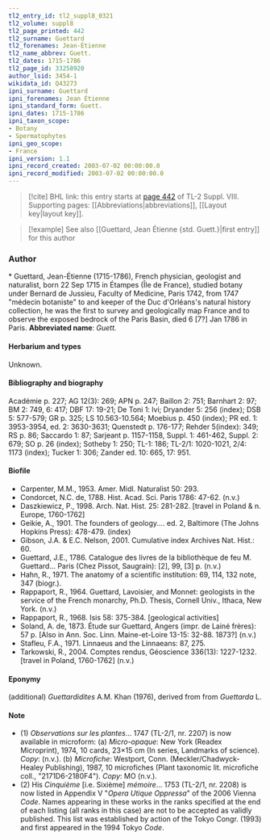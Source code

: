 ```yaml
---
tl2_entry_id: tl2_suppl8_0321
tl2_volume: suppl8
tl2_page_printed: 442
tl2_surname: Guettard
tl2_forenames: Jean-Étienne
tl2_name_abbrev: Guett.
tl2_dates: 1715-1786
tl2_page_id: 33258920
author_lsid: 3454-1
wikidata_id: Q43273
ipni_surname: Guettard
ipni_forenames: Jean Étienne
ipni_standard_form: Guett.
ipni_dates: 1715-1786
ipni_taxon_scope: 
- Botany
- Spermatophytes
ipni_geo_scope: 
- France
ipni_version: 1.1
ipni_record_created: 2003-07-02 00:00:00.0
ipni_record_modified: 2003-07-02 00:00:00.0
---
```



> [!cite] BHL link: this entry starts at [page 442](https://www.biodiversitylibrary.org/page/33258920) of TL-2 Suppl. VIII.
> Supporting pages: [[Abbreviations|abbreviations]], [[Layout key|layout key]].

> [!example] See also [[Guettard, Jean Étienne {std. Guett.}|first entry]] for this author

### Author

\* Guettard, Jean-Étienne (1715-1786), French physician, geologist and naturalist, born 22 Sep 1715 in Étampes (Île de France), studied botany under Bernard de Jussieu, Faculty of Medicine, Paris 1742, from 1747 "médecin botaniste" to and keeper of the Duc d'Orléans's natural history collection, he was the first to survey and geologically map France and to observe the exposed bedrock of the Paris Basin, died 6 \[7?\] Jan 1786 in Paris. 
**Abbreviated name**: *Guett.*

#### Herbarium and types

Unknown.

#### Bibliography and biography

Académie p. 227; AG 12(3): 269; APN p. 247; Baillon 2: 751; Barnhart 2: 97; BM 2: 749, 6: 417; DBF 17: 19-21; De Toni 1: lvi; Dryander 5: 256 (index); DSB 5: 577-579; GR p. 325; LS 10.563-10.564; Moebius p. 450 (index); PR ed. 1: 3953-3954, ed. 2: 3630-3631; Quenstedt p. 176-177; Rehder 5(index): 349; RS p. 86; Saccardo 1: 87; Sarjeant p. 1157-1158, Suppl. 1: 461-462, Suppl. 2: 679; SO p. 26 (index); Sotheby 1: 250; TL-1: 186; TL-2/1: 1020-1021, 2/4: 1173 (index); Tucker 1: 306; Zander ed. 10: 665, 17: 951.

#### Biofile

- Carpenter, M.M., 1953. Amer. Midl. Naturalist 50: 293.
- Condorcet, N.C. de, 1788. Hist. Acad. Sci. Paris 1786: 47-62. (n.v.)
- Daszkiewicz, P., 1998. Arch. Nat. Hist. 25: 281-282. \[travel in Poland & n. Europe, 1760-1762\]
- Geikie, A., 1901. The founders of geology.... ed. 2, Baltimore (The Johns Hopkins Press): 478-479. (index)
- Gibson, J.A. & E.C. Nelson, 2001. Cumulative index Archives Nat. Hist.: 60.
- Guettard, J.E., 1786. Catalogue des livres de la bibliothèque de feu M. Guettard... Paris (Chez Pissot, Saugrain): \[2\], 99, \[3\] p. (n.v.)
- Hahn, R., 1971. The anatomy of a scientific institution: 69, 114, 132 note, 347 (biogr.).
- Rappaport, R., 1964. Guettard, Lavoisier, and Monnet: geologists in the service of the French monarchy, Ph.D. Thesis, Cornell Univ., Ithaca, New York. (n.v.)
- Rappaport, R., 1968. Isis 58: 375-384. \[geological activities\]
- Soland, A. de, 1873. Étude sur Guettard, Angers (impr. de Lainé frères): 57 p. \[Also in Ann. Soc. Linn. Maine-et-Loire 13-15: 32-88. 1873?\] (n.v.)
- Stafleu, F.A., 1971. Linnaeus and the Linnaeans: 87, 275.
- Tarkowski, R., 2004. Comptes rendus, Géoscience 336(13): 1227-1232. \[travel in Poland, 1760-1762\] (n.v.)

#### Eponymy

(additional) *Guettardidites* A.M. Khan (1976), derived from from *Guettarda* L.

#### Note

- (1) *Observations sur les plantes*... 1747 (TL-2/1, nr. 2207) is now available in microform:
(a) *Micro-opaque*: New York (Readex Microprint), 1974, 10 cards, 23×15 cm (In series, Landmarks of science). *Copy*: (n.v.). (b) *Microfiche*: Westport, Conn. (Meckler/Chadwyck-Healey Publishing), 1987, 10 microfiches (Plant taxonomic lit. microfiche coll., "2171D6-2180F4"). *Copy*: MO (n.v.).
- (2) His *Cinquième* \[i.e. Sixième\] *mémoire*... 1753 (TL-2/1, nr. 2208) is now listed in Appendix V "*Opera Utique Oppressa*" of the 2006 Vienna *Code*. Names appearing in these works in the ranks specified at the end of each listing (all ranks in this case) are not to be accepted as validly published. This list was established by action of the Tokyo Congr. (1993) and first appeared in the 1994 Tokyo *Code*.


